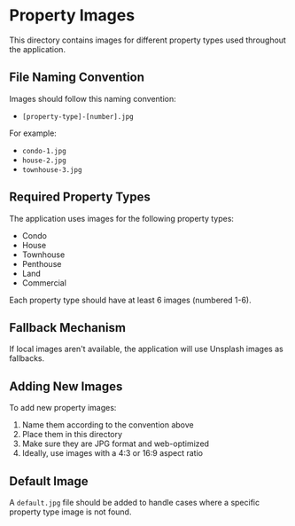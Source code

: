 # Property Images

This directory contains images for different property types used throughout the application.

## File Naming Convention

Images should follow this naming convention:
- `[property-type]-[number].jpg`

For example:
- `condo-1.jpg`
- `house-2.jpg`
- `townhouse-3.jpg`

## Required Property Types

The application uses images for the following property types:
- Condo
- House
- Townhouse
- Penthouse
- Land
- Commercial

Each property type should have at least 6 images (numbered 1-6).

## Fallback Mechanism

If local images aren't available, the application will use Unsplash images as fallbacks.

## Adding New Images

To add new property images:
1. Name them according to the convention above
2. Place them in this directory
3. Make sure they are JPG format and web-optimized
4. Ideally, use images with a 4:3 or 16:9 aspect ratio

## Default Image

A `default.jpg` file should be added to handle cases where a specific property type image is not found. 